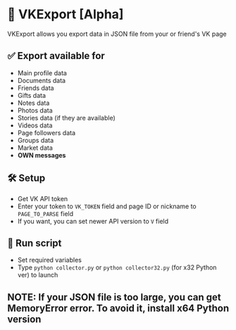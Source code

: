 # 📄 VKExport [Alpha]

VKExport allows you export data in JSON file from your or friend's VK page

## ✅ Export available for
* Main profile data
* Documents  data
* Friends data
* Gifts data
* Notes data
* Photos data
* Stories data (if they are available)
* Videos data
* Page followers data
* Groups data
* Market data
* ****OWN messages****

## 🛠 Setup
* Get VK API token
* Enter your token to `VK_TOKEN` field and page ID or nickname to `PAGE_TO_PARSE` field
* If you want, you can set newer API version to `V` field

## 🔌 Run script
* Set required variables
* Type `python collector.py` or `python collector32.py` (for x32 Python ver) to launch

## NOTE: If your JSON file is too large, you can get MemoryError error. To avoid it, install x64 Python version
